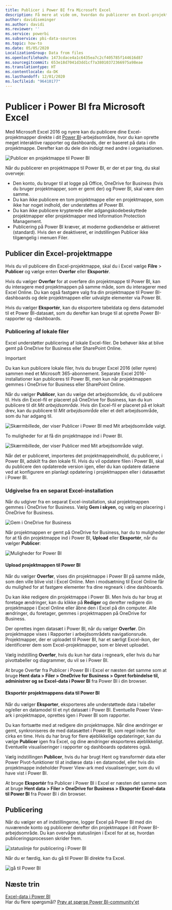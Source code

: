 ```yaml
---
title: Publicer i Power BI fra Microsoft Excel
description: Få mere at vide om, hvordan du publicerer en Excel-projektmappe på Power BI-webstedet.
author: davidiseminger
ms.author: davidi
ms.reviewer: ''
ms.service: powerbi
ms.subservice: pbi-data-sources
ms.topic: how-to
ms.date: 05/05/2020
LocalizationGroup: Data from files
ms.openlocfilehash: 1473cdace4a1c6435ea7c2cf405785f144616d87
ms.sourcegitcommit: 653e18d7041d3dd1cf7a38010372366975a98eae
ms.translationtype: HT
ms.contentlocale: da-DK
ms.lasthandoff: 12/01/2020
ms.locfileid: "96410177"
---
```

# <a name="publish-to-power-bi-from-microsoft-excel"></a>Publicer i Power BI fra Microsoft Excel
Med Microsoft Excel 2016 og nyere kan du publicere dine Excel-projektmapper direkte i dit [Power BI](https://powerbi.microsoft.com)-arbejdsområde, hvor du kan oprette meget interaktive rapporter og dashboards, der er baseret på data i din projektmappe. Derefter kan du dele din indsigt med andre i organisationen.

![Publicer en projektmappe til Power BI](media/service-publish-from-excel/pbi_uploadexport2.png)

Når du publicerer en projektmappe til Power BI, er der et par ting, du skal overveje:

* Den konto, du bruger til at logge på Office, OneDrive for Business (hvis du bruger projektmapper, som er gemt der) og Power BI, skal være den samme.
* Du kan ikke publicere en tom projektmappe eller en projektmappe, som ikke har noget indhold, der understøttes af Power BI.
* Du kan ikke publicere krypterede eller adgangskodebeskyttede projektmapper eller projektmapper med Information Protection Management.
* Publicering på Power BI kræver, at moderne godkendelse er aktiveret (standard). Hvis den er deaktiveret, er indstillingen Publicer ikke tilgængelig i menuen Filer.

## <a name="publish-your-excel-workbook"></a>Publicer din Excel-projektmappe
Hvis du vil publicere din Excel-projektmappe, skal du i Excel vælge **Filre** > **Publicer** og vælge enten **Overfør** eller **Eksportér**.

Hvis du vælger **Overfør** for at overføre din projektmappe til Power BI, kan du interagere med projektmappen på samme måde, som du interagerer med Excel Online. Du kan også fastgøre valg fra din projektmappe til Power BI-dashboards og dele projektmappen eller udvalgte elementer via Power BI.

Hvis du vælger **Eksportér**, kan du eksportere tabeldata og dens datamodel til et Power BI-datasæt, som du derefter kan bruge til at oprette Power BI-rapporter og -dashboards.

### <a name="local-file-publishing"></a>Publicering af lokale filer
Excel understøtter publicering af lokale Excel-filer. De behøver ikke at blive gemt på OneDrive for Business eller SharePoint Online.

> [!IMPORTANT]
> Du kan kun publicere lokale filer, hvis du bruger Excel 2016 (eller nyere) sammen med et Microsoft 365-abonnement. Separate Excel 2016-installationer kan publiceres til Power BI, men kun når projektmappen gemmes i OneDrive for Business eller SharePoint Online.
> 

Når du vælger **Publicer**, kan du vælge det arbejdsområde, du vil publicere til. Hvis din Excel-fil er placeret på OneDrive for Business, kan du kun publicere til dit *Mit arbejdsområde*. Hvis din Excel-fil er placeret på et lokalt drev, kan du publicere til *Mit arbejdsområde* eller et delt arbejdsområde, som du har adgang til.

![Skærmbillede, der viser Publicer i Power BI med Mit arbejdsområde valgt.](media/service-publish-from-excel/pbi_choose_workspace.png)

To muligheder for at få din projektmappe ind i Power BI.

![Skærmbillede, der viser Publicer med Mit arbejdsområde valgt.](media/service-publish-from-excel/pbi_uploadexport3.png)

Når det er publiceret, importeres det projektmappeindhold, du publicerer, i Power BI, adskilt fra den lokale fil. Hvis du vil opdatere filen i Power BI, skal du publicere den opdaterede version igen, eller du kan opdatere dataene ved at konfigurere en planlagt opdatering i projektmappen eller i datasættet i Power BI.

### <a name="publishing-from-a-standalone-excel-installation"></a>Udgivelse fra en separat Excel-installation
Når du udgiver fra en separat Excel-installation, skal projektmappen gemmes i OneDrive for Business. Vælg **Gem i skyen**, og vælg en placering i OneDrive for Business.

![Gem i OneDrive for Business](media/service-publish-from-excel/pbi_savetoonedrive2.png)

Når projektmappen er gemt på OneDrive for Business, har du to muligheder for at få din projektmappe ind i Power BI, **Upload** eller **Eksportér**, når du vælger **Publicer**:

![Muligheder for Power BI](media/service-publish-from-excel/pbi_uploadexport2.png)

#### <a name="upload-your-workbook-to-power-bi"></a>Upload projektmappen til Power BI
Når du vælger **Overfør**, vises din projektmappe i Power BI på samme måde, som den ville blive vist i Excel Online. Men i modsætning til Excel Online får du mulighed for at fastgøre elementer fra dine regneark i dine dashboards.

Du kan ikke redigere din projektmappe i Power BI. Men hvis du har brug at foretage ændringer, kan du klikke på **Rediger** og derefter redigere din projektmappe i Excel Online eller åbne den i Excel på din computer. Alle ændringer, du foretager, gemmes i projektmappen på OneDrive for Business.

Der oprettes ingen datasæt i Power BI, når du vælger **Overfør**. Din projektmappe vises i Rapporter i arbejdsområdets navigationsrude. Projektmapper, der er uploadet til Power BI, har et særligt Excel-ikon, der identificerer dem som Excel-projektmapper, som er blevet uploadet.

Vælg indstilling **Overfør**, hvis du kun har data i regneark, eller hvis du har pivottabeller og diagrammer, du vil se i Power BI.

At bruge Overfør fra Publicer i Power BI i Excel er næsten det samme som at bruge **Hent data > Filer > OneDrive for Business > Opret forbindelse til, administrer og se Excel-data i Power BI** fra Power BI i din browser.

#### <a name="export-workbook-data-to-power-bi"></a>Eksportér projektmappens data til Power BI
Når du vælger **Eksporter**, eksporteres alle understøttede data i tabeller og/eller en datamodel til et nyt datasæt i Power BI. Eventuelle Power View-ark i projektmappe, oprettes igen i Power BI som rapporter.

Du kan fortsætte med at redigere din projektmappe. Når dine ændringer er gemt, synkroniseres de med datasættet i Power BI, som regel inden for cirka en time. Hvis du har brug for flere øjeblikkelige opdateringer, kan du vælge **Publicer** igen fra Excel, og dine ændringer eksporteres øjeblikkeligt. Eventuelle visualiseringer i rapporter og dashboards opdateres også.

Vælg indstillingen **Publicer**, hvis du har brugt Hent og transformér data eller Power Pivot-funktioner til at indlæse data i en datamodel, eller hvis din projektmappe indeholder Power View-ark med visualiseringer, som du vil have vist i Power BI.

At bruge **Eksportér** fra Publicer i Power BI i Excel er næsten det samme som at bruge **Hent data > Filer > OneDrive for Business > Eksportér Excel-data til Power BI** fra Power BI i din browser.

## <a name="publishing"></a>Publicering
Når du vælger en af indstillingerne, logger Excel på Power BI med din nuværende konto og publicerer derefter din projektmappe i dit Power BI-arbejdsområde. Du kan overvåge statuslinjen i Excel for at se, hvordan publiceringsprocessen skrider frem.

![statuslinje for publicering i Power BI](media/service-publish-from-excel/pbi_publishingstatus.png)

Når du er færdig, kan du gå til Power BI direkte fra Excel.

![gå til Power BI](media/service-publish-from-excel/pbi_gotopbi.png)

## <a name="next-steps"></a>Næste trin
[Excel-data i Power BI](service-excel-workbook-files.md)  
Har du flere spørgsmål? [Prøv at spørge Power BI-community'et](https://community.powerbi.com/)

